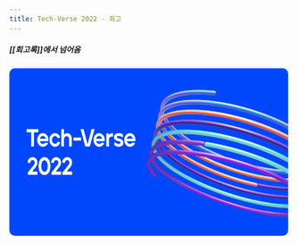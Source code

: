 ```yaml
---
title: Tech-Verse 2022 - 회고
---
```


##### [[회고록]]에서 넘어옴

<img width="500vw" height="300vh" src="../assets/tech-verse.png">


<style>
    img
    {
        border-radius: 10px;
    }
</style>